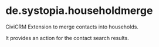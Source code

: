 # de.systopia.householdmerge

CiviCRM Extension to merge contacts into households.

It provides an action for the contact search results.
